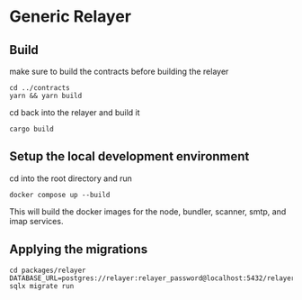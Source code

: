 # Generic Relayer

## Build

make sure to build the contracts before building the relayer

```
cd ../contracts
yarn && yarn build
```

cd back into the relayer and build it

```
cargo build
```

## Setup the local development environment

cd into the root directory and run

```
docker compose up --build
```

This will build the docker images for the node, bundler, scanner, smtp, and imap services.

## Applying the migrations

```
cd packages/relayer
DATABASE_URL=postgres://relayer:relayer_password@localhost:5432/relayer sqlx migrate run
```
